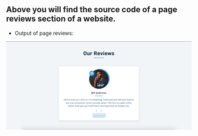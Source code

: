 ## Above you will find the source code of a page reviews section of a website.

- Output of page reviews:

![output](./output.png)
